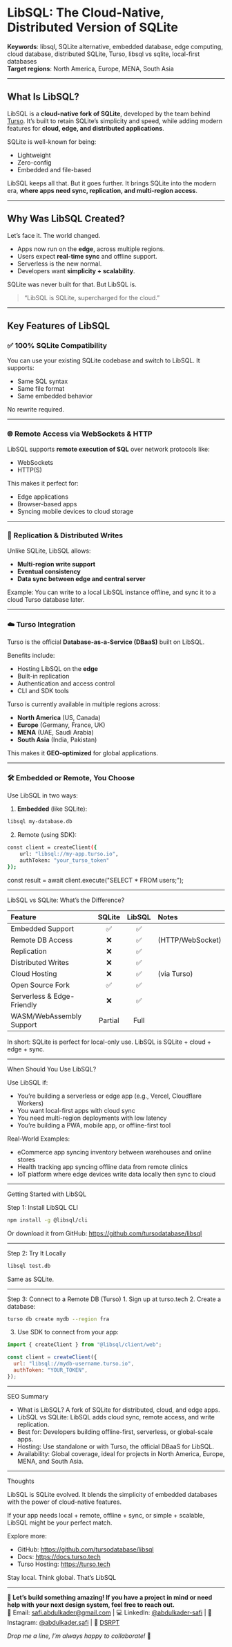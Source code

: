 # LibSQL: The Cloud-Native, Distributed Version of SQLite

**Keywords**: libsql, SQLite alternative, embedded database, edge computing, cloud database, distributed SQLite, Turso, libsql vs sqlite, local-first databases  
**Target regions**: North America, Europe, MENA, South Asia

---

## What Is LibSQL?

LibSQL is a **cloud-native fork of SQLite**, developed by the team behind [Turso](https://turso.tech). It’s built to retain SQLite’s simplicity and speed, while adding modern features for **cloud, edge, and distributed applications**.

SQLite is well-known for being:

- Lightweight
- Zero-config
- Embedded and file-based

LibSQL keeps all that. But it goes further. It brings SQLite into the modern era, **where apps need sync, replication, and multi-region access**.

---

## Why Was LibSQL Created?

Let’s face it. The world changed.

- Apps now run on the **edge**, across multiple regions.
- Users expect **real-time sync** and offline support.
- Serverless is the new normal.
- Developers want **simplicity + scalability**.

SQLite was never built for that. But LibSQL is.

> “LibSQL is SQLite, supercharged for the cloud.”

---

## Key Features of LibSQL

### ✅ 100% SQLite Compatibility

You can use your existing SQLite codebase and switch to LibSQL. It supports:

- Same SQL syntax
- Same file format
- Same embedded behavior

No rewrite required.

---

### 🌐 Remote Access via WebSockets & HTTP

LibSQL supports **remote execution of SQL** over network protocols like:

- WebSockets
- HTTP(S)

This makes it perfect for:

- Edge applications
- Browser-based apps
- Syncing mobile devices to cloud storage

---

### 🔁 Replication & Distributed Writes

Unlike SQLite, LibSQL allows:

- **Multi-region write support**
- **Eventual consistency**
- **Data sync between edge and central server**

Example: You can write to a local LibSQL instance offline, and sync it to a cloud Turso database later.

---

### ☁️ Turso Integration

Turso is the official **Database-as-a-Service (DBaaS)** built on LibSQL.

Benefits include:

- Hosting LibSQL on the **edge**
- Built-in replication
- Authentication and access control
- CLI and SDK tools

Turso is currently available in multiple regions across:

- **North America** (US, Canada)
- **Europe** (Germany, France, UK)
- **MENA** (UAE, Saudi Arabia)
- **South Asia** (India, Pakistan)

This makes it **GEO-optimized** for global applications.

---

### 🛠️ Embedded or Remote, You Choose

Use LibSQL in two ways:

1. **Embedded** (like SQLite):

```bash
libsql my-database.db
```

2. Remote (using SDK):

```bash
const client = createClient({
    url: "libsql://my-app.turso.io",
    authToken: "your_turso_token"
});
```

const result = await client.execute("SELECT \* FROM users;");

---

LibSQL vs SQLite: What’s the Difference?

| Feature                    | SQLite  | LibSQL | Notes            |
| :------------------------- | :-----: | :----: | :--------------- |
| Embedded Support           |   ✅    |   ✅   |                  |
| Remote DB Access           |   ❌    |   ✅   | (HTTP/WebSocket) |
| Replication                |   ❌    |   ✅   |                  |
| Distributed Writes         |   ❌    |   ✅   |                  |
| Cloud Hosting              |   ❌    |   ✅   | (via Turso)      |
| Open Source Fork           |   ✅    |   ✅   |                  |
| Serverless & Edge-Friendly |   ❌    |   ✅   |                  |
| WASM/WebAssembly Support   | Partial |  Full  |                  |

In short:
SQLite is perfect for local-only use.
LibSQL is SQLite + cloud + edge + sync.

---

When Should You Use LibSQL?

Use LibSQL if:

- You’re building a serverless or edge app (e.g., Vercel, Cloudflare Workers)
- You want local-first apps with cloud sync
- You need multi-region deployments with low latency
- You’re building a PWA, mobile app, or offline-first tool

Real-World Examples:

- eCommerce app syncing inventory between warehouses and online stores
- Health tracking app syncing offline data from remote clinics
- IoT platform where edge devices write data locally then sync to cloud

---

Getting Started with LibSQL

Step 1: Install LibSQL CLI

```bash
npm install -g @libsql/cli
```

Or download it from GitHub:
https://github.com/tursodatabase/libsql

---

Step 2: Try It Locally

```bash
libsql test.db
```

Same as SQLite.

---

Step 3: Connect to a Remote DB (Turso) 1. Sign up at turso.tech 2. Create a database:

```bash
turso db create mydb --region fra
```

3. Use SDK to connect from your app:

```javascript
import { createClient } from "@libsql/client/web";

const client = createClient({
  url: "libsql://mydb-username.turso.io",
  authToken: "YOUR_TOKEN",
});
```

---

SEO Summary

- What is LibSQL? A fork of SQLite for distributed, cloud, and edge apps.
- LibSQL vs SQLite: LibSQL adds cloud sync, remote access, and write replication.
- Best for: Developers building offline-first, serverless, or global-scale apps.
- Hosting: Use standalone or with Turso, the official DBaaS for LibSQL.
- Availability: Global coverage, ideal for projects in North America, Europe, MENA, and South Asia.

---

Thoughts

LibSQL is SQLite evolved. It blends the simplicity of embedded databases with the power of cloud-native features.

If your app needs local + remote, offline + sync, or simple + scalable, LibSQL might be your perfect match.

Explore more:

- GitHub: https://github.com/tursodatabase/libsql
- Docs: https://docs.turso.tech
- Turso Hosting: https://turso.tech

Stay local. Think global. That’s LibSQL

---

**🚀 Let’s build something amazing! If you have a project in mind or need help with your next design system, feel free to reach out.**  
📧 Email: [safi.abdulkader@gmail.com](mailto:safi.abdulkader@gmail.com) | 💻 LinkedIn: [@abdulkader-safi](https://www.linkedin.com/in/abdulkader-safi/) | 📱 Instagram: [@abdulkader.safi](https://www.instagram.com/abdulkader.safi/) | 🏢 [DSRPT](https://www.dsrpt.com.au/kw/contact)

_Drop me a line, I’m always happy to collaborate!_ 🚀
